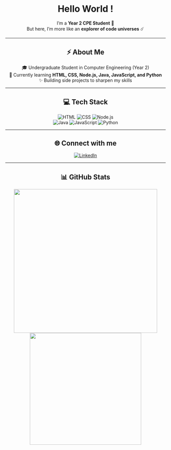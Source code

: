 <div align="center">

<h1 align="center">Hello World !</h1>

I’m a **Year 2 CPE Student** 🚀  
But here, I’m more like an **explorer of code universes** ☄️  

---

## ⚡ About Me  

🎓 Undergraduate Student in Computer Engineering (Year 2) <br/>
🌱 Currently learning **HTML, CSS, Node.js, Java, JavaScript, and Python**  
✨ Building side projects to sharpen my skills  

---

## 💻 Tech Stack  

![HTML](https://img.shields.io/badge/-HTML-E34F26?logo=html5&logoColor=white&labelColor=E34F26)
![CSS](https://img.shields.io/badge/-CSS-1572B6?logo=css3&logoColor=white)
![Node.js](https://img.shields.io/badge/-Node.js-339933?logo=node.js&logoColor=white)  
![Java](https://img.shields.io/badge/-Java-007396?logo=openjdk&logoColor=white)
![JavaScript](https://img.shields.io/badge/-JavaScript-F7DF1E?logo=javascript&logoColor=black&labelColor=F7DF1E)
![Python](https://img.shields.io/badge/-Python-3776AB?logo=python&logoColor=white)

---

## 🌐 Connect with me  

[![LinkedIn](https://img.shields.io/badge/LinkedIn-0A66C2?style=for-the-badge&logo=linkedin&logoColor=white)](https://www.linkedin.com/in/kittimasak-jamson-209943385/)

---

## 📊 GitHub Stats  

<img src="https://github-readme-stats.vercel.app/api?username=Estio168&show_icons=true&theme=radical" width="450"/>

<br/>

<img src="https://github-readme-stats.vercel.app/api/top-langs/?username=Estio168&layout=compact&theme=tokyonight" width="350"/>

</div>
